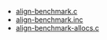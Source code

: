 * [align-benchmark.c](align-benchmark.c)
* [align-benchmark.inc](align-benchmark.inc)
* [align-benchmark-allocs.c](align-benchmark-allocs.c)
